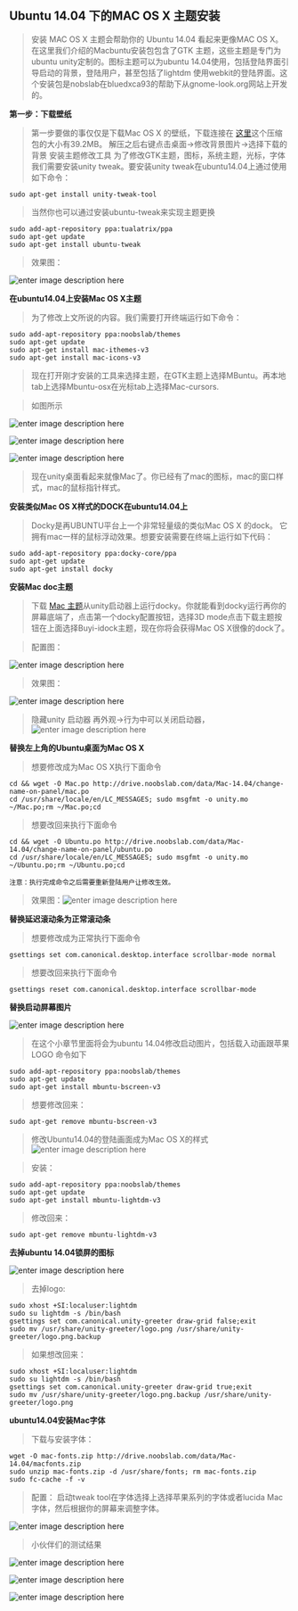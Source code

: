 Ubuntu 14.04 下的MAC OS X 主题安装
---
>安装 MAC OS X 主题会帮助你的 Ubuntu 14.04 看起来更像MAC OS X。在这里我们介绍的Macbuntu安装包包含了GTK 主题，这些主题是专门为ubuntu unity定制的。图标主题可以为ubuntu 14.04使用，包括登陆界面引导启动的背景，登陆用户，甚至包括了lightdm 使用webkit的登陆界面。这个安装包是nobslab在bluedxca93的帮助下从gnome-look.org网站上开发的。

**第一步：下载壁纸**
>第一步要做的事仅仅是下载Mac OS X 的壁纸，下载连接在 [这里](http://drive.noobslab.com/data/Mac-13.10/MBuntu-Wallpapers.zip)这个压缩包的大小有39.2MB。 解压之后右键点击桌面->修改背景图片->选择下载的背景
>安装主题修改工具
为了修改GTK主题，图标，系统主题，光标，字体我们需要安装unity tweak。要安装unity tweak在ubuntu14.04上通过使用如下命令：
```
sudo apt-get install unity-tweak-tool
```

>当然你也可以通过安装ubuntu-tweak来实现主题更换

```
sudo add-apt-repository ppa:tualatrix/ppa
sudo apt-get update
sudo apt-get install ubuntu-tweak
```

>效果图：

![enter image description here](https://dn-linuxcn.qbox.me/data/attachment/album/201407/29/172851tw17thwawpooawnk.jpeg)

**在ubuntu14.04上安装Mac OS X主题**
>为了修改上文所说的内容。我们需要打开终端运行如下命令：

```
sudo add-apt-repository ppa:noobslab/themes
sudo apt-get update
sudo apt-get install mac-ithemes-v3
sudo apt-get install mac-icons-v3
```

>现在打开刚才安装的工具来选择主题，在GTK主题上选择MBuntu。再本地tab上选择Mbuntu-osx在光标tab上选择Mac-cursors.

>如图所示

![enter image description here](https://dn-linuxcn.qbox.me/data/attachment/album/201407/29/135743fpd202al2p0o1ppp.jpg)

![enter image description here](https://dn-linuxcn.qbox.me/data/attachment/album/201407/29/135744keh07q7rr0wfq70q.jpg)

![enter image description here](https://dn-linuxcn.qbox.me/data/attachment/album/201407/29/135746qsd207y0y0oxu2uu.jpg)

>现在unity桌面看起来就像Mac了。你已经有了mac的图标，mac的窗口样式，mac的鼠标指针样式。

**安装类似Mac OS X样式的DOCK在ubuntu14.04上**
>Docky是再UBUNTU平台上一个非常轻量级的类似Mac OS X 的dock。 它拥有mac一样的鼠标浮动效果。想要安装需要在终端上运行如下代码：
```
sudo add-apt-repository ppa:docky-core/ppa
sudo apt-get update
sudo apt-get install docky
```
**安装Mac doc主题**

>下载 [Mac 主题](http://drive.noobslab.com/data/Mac-14.04/Mac-OS-Lion%28Docky%29.tar)从unity启动器上运行docky。你就能看到docky运行再你的屏幕底端了，点击第一个docky配置按钮，选择3D mode点击下载主题按钮在上面选择Buyi-idock主题，现在你将会获得Mac OS X很像的dock了。

>配置图：

![enter image description here](https://dn-linuxcn.qbox.me/data/attachment/album/201407/29/135747u6lxnr7r8rgxpayi.jpg)

>效果图：

![enter image description here](https://dn-linuxcn.qbox.me/data/attachment/album/201407/29/135749feslgygxa9chgha6.jpg)

>隐藏unity 启动器
>再外观->行为中可以关闭启动器，
![enter image description here](https://dn-linuxcn.qbox.me/data/attachment/album/201407/29/135751dxspqqhu7xu4z7pr.jpg)

**替换左上角的Ubuntu桌面为Mac OS X**
>想要修改成为Mac OS X执行下面命令
```
cd && wget -O Mac.po http://drive.noobslab.com/data/Mac-14.04/change-name-on-panel/mac.po
cd /usr/share/locale/en/LC_MESSAGES; sudo msgfmt -o unity.mo ~/Mac.po;rm ~/Mac.po;cd
```

>想要改回来执行下面命令
```
cd && wget -O Ubuntu.po http://drive.noobslab.com/data/Mac-14.04/change-name-on-panel/ubuntu.po
cd /usr/share/locale/en/LC_MESSAGES; sudo msgfmt -o unity.mo ~/Ubuntu.po;rm ~/Ubuntu.po;cd
```
`注意：执行完成命令之后需要重新登陆用户让修改生效。`
>效果图：![enter image description here](https://dn-linuxcn.qbox.me/data/attachment/album/201407/29/135752no2b5lyll2c2oobt.jpg)

**替换延迟滚动条为正常滚动条**

>想要修改成为正常执行下面命令
```
gsettings set com.canonical.desktop.interface scrollbar-mode normal
```
>想要改回来执行下面命令
```
gsettings reset com.canonical.desktop.interface scrollbar-mode
```
**替换启动屏幕图片**

![enter image description here](https://dn-linuxcn.qbox.me/data/attachment/album/201407/29/135753lnd0b77z0nzi49m7.png)

>在这个小章节里面将会为ubuntu 14.04修改启动图片，包括载入动画跟苹果LOGO 命令如下
```
sudo add-apt-repository ppa:noobslab/themes
sudo apt-get update
sudo apt-get install mbuntu-bscreen-v3
```
>想要修改回来：
```
sudo apt-get remove mbuntu-bscreen-v3
```
>修改Ubuntu14.04的登陆画面成为Mac OS X的样式
![enter image description here](https://dn-linuxcn.qbox.me/data/attachment/album/201407/29/135755cmq50o4muo53tmqw.jpg)

>安装：
```
sudo add-apt-repository ppa:noobslab/themes
sudo apt-get update
sudo apt-get install mbuntu-lightdm-v3
```
>修改回来：
```
sudo apt-get remove mbuntu-lightdm-v3
```
**去掉ubuntu 14.04锁屏的图标**

![enter image description here](https://dn-linuxcn.qbox.me/data/attachment/album/201407/29/135756w3zt35im33oj5m5g.jpg)

>去掉logo:
```
sudo xhost +SI:localuser:lightdm
sudo su lightdm -s /bin/bash
gsettings set com.canonical.unity-greeter draw-grid false;exit
sudo mv /usr/share/unity-greeter/logo.png /usr/share/unity-greeter/logo.png.backup
```
>如果想改回来：
```
sudo xhost +SI:localuser:lightdm
sudo su lightdm -s /bin/bash
gsettings set com.canonical.unity-greeter draw-grid true;exit
sudo mv /usr/share/unity-greeter/logo.png.backup /usr/share/unity-greeter/logo.png
```
**ubuntu14.04安装Mac字体**

>下载与安装字体：
```
wget -O mac-fonts.zip http://drive.noobslab.com/data/Mac-14.04/macfonts.zip
sudo unzip mac-fonts.zip -d /usr/share/fonts; rm mac-fonts.zip
sudo fc-cache -f -v
```

>配置： 启动tweak tool在字体选择上选择苹果系列的字体或者lucida Mac 字体，然后根据你的屏幕来调整字体。  

![enter image description here](https://dn-linuxcn.qbox.me/data/attachment/album/201407/29/135758cpy77tlglkwkvmpk.jpg)

>小伙伴们的测试结果

![enter image description here](https://github.com/lijianying10/FixLinux/raw/master/picture/MacTheme/1.jpg)

![enter image description here](https://github.com/lijianying10/FixLinux/raw/master/picture/MacTheme/2.jpg)

![enter image description here](https://github.com/lijianying10/FixLinux/raw/master/picture/MacTheme/3.jpg)